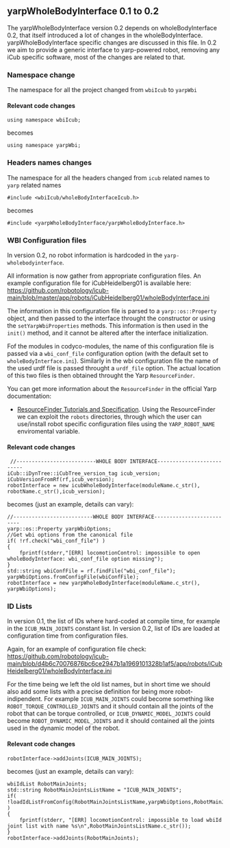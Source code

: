 ## yarpWholeBodyInterface 0.1 to 0.2 

The yarpWholeBodyInterface version 0.2 depends on wholeBodyInterface 0.2, that
itself introduced a lot of changes in the wholeBodyInterface. yarpWholeBodyInterface
specific changes are discussed in this file. 
In 0.2 we aim to provide a generic interface to yarp-powered robot, removing any
iCub specific software, most of the changes are related to that.

### Namespace change
The namespace for all the project changed from `wbiIcub` to `yarpWbi`
#### Relevant code changes
```
using namespace wbiIcub;
```
becomes
```
using namespace yarpWbi;
```

### Headers names changes
The namespace for all the headers changed from `icub` related names to `yarp` related names
```
#include <wbiIcub/wholeBodyInterfaceIcub.h>
```
becomes
```
#include <yarpWholeBodyInterface/yarpWholeBodyInterface.h>
```

### WBI Configuration files
In version 0.2, no robot information is hardcoded in the `yarp-wholebodyinterface`. 

All information is now gather from appropriate configuration files. An example configuration file
for iCubHeidelberg01 is available here: https://github.com/robotology/icub-main/blob/master/app/robots/iCubHeidelberg01/wholeBodyInterface.ini 

The information in this configuration file is parsed to a `yarp::os::Property` object, and then passed
to the interface throught the constructor or using the `setYarpWbiProperties` methods. This information
is then used in the `init()` method, and it cannot be altered after the interface initialization. 

Fof the modules in codyco-modules, the name of this configuration file is passed via a `wbi_conf_file` 
configuration option (with the default set to `wholeBodyInterface.ini`). Similarly in the wbi configuration
file the name of the used urdf file is passed throught a `urdf_file` option. 
The actual location of this two files is then obtained throught the Yarp `ResourceFinder`. 

You can get more information about the `ResourceFinder` in the official Yarp documentation:
* [ResourceFinder Tutorials and Specification](http://wiki.icub.org/yarpdoc/yarp_resource_finder_tutorials.html).
Using the ResourceFinder we can exploit the `robots` directories, through which the user can use/install robot specific configuration files using the `YARP_ROBOT_NAME` enviromental variable. 

#### Relevant code changes
```
 //--------------------------WHOLE BODY INTERFACE--------------------------
iCub::iDynTree::iCubTree_version_tag icub_version;
iCubVersionFromRf(rf,icub_version);
robotInterface = new icubWholeBodyInterface(moduleName.c_str(), robotName.c_str(),icub_version);
```
becomes (just an example, details can vary):
```
//--------------------------WHOLE BODY INTERFACE--------------------------
yarp::os::Property yarpWbiOptions;
//Get wbi options from the canonical file
if( !rf.check("wbi_conf_file") )
{
    fprintf(stderr,"[ERR] locomotionControl: impossible to open wholeBodyInterface: wbi_conf_file option missing");
}
std::string wbiConfFile = rf.findFile("wbi_conf_file");
yarpWbiOptions.fromConfigFile(wbiConfFile);
robotInterface = new yarpWholeBodyInterface(moduleName.c_str(), yarpWbiOptions);
```

### ID Lists 
In version 0.1, the list of IDs where hard-coded at compile time, for example in the `ICUB_MAIN_JOINTS` 
constant list. In version 0.2, list of IDs are loaded at configuration time from configuration files. 

Again, for an example of configuration file check:
https://github.com/robotology/icub-main/blob/d4b6c70076876bc6ce2947b1a1969101328b1af5/app/robots/iCubHeidelberg01/wholeBodyInterface.ini

For the time being we left the old list names, but in short time we should also add some lists with a precise definition for being more robot-indipendent. For example `ICUB_MAIN_JOINTS` could become something like
`ROBOT_TORQUE_CONTROLLED_JOINTS` and it should contain all the joints of the robot that can be torque controlled, 
or `ICUB_DYNAMIC_MODEL_JOINTS` could become `ROBOT_DYNAMIC_MODEL_JOINTS` and it should contained all the joints used
in the dynamic model of the robot. 

#### Relevant code changes
```
robotInterface->addJoints(ICUB_MAIN_JOINTS);
```
becomes (just an example, details can vary):
```
wbiIdList RobotMainJoints;
std::string RobotMainJointsListName = "ICUB_MAIN_JOINTS";
if( !loadIdListFromConfig(RobotMainJointsListName,yarpWbiOptions,RobotMainJoints) )
{
    fprintf(stderr, "[ERR] locomotionControl: impossible to load wbiId joint list with name %s\n",RobotMainJointsListName.c_str());
}
robotInterface->addJoints(RobotMainJoints);
```
